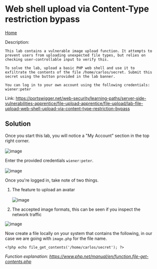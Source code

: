 # Web shell upload via Content-Type restriction bypass
<a href="{{ site.url }}{{ site.baseurl }}"> Home</a>


Description:
```
This lab contains a vulnerable image upload function. It attempts to prevent users from uploading unexpected file types, but relies on checking user-controllable input to verify this.

To solve the lab, upload a basic PHP web shell and use it to exfiltrate the contents of the file /home/carlos/secret. Submit this secret using the button provided in the lab banner.

You can log in to your own account using the following credentials: wiener:peter 
```

Link: https://portswigger.net/web-security/learning-paths/server-side-vulnerabilities-apprentice/file-upload-apprentice/file-upload/lab-file-upload-web-shell-upload-via-content-type-restriction-bypass

## Solution
Once you start this lab, you will notice a "My Account" section in the top right corner.<br><br>
![image](https://github.com/CrestFallenTurtle/state-of-mind/blob/main/pictures/web_security_academy/file_upload/ladning_page.png?raw=true)

Enter the provided credentials ``wiener:peter``.<br><br>
![image](https://github.com/CrestFallenTurtle/state-of-mind/blob/main/pictures/web_security_academy/file_upload/my_account?raw=true)

Once you're logged in, take note of two things.
1. The feature to upload an avatar<br><br>
![image](https://github.com/CrestFallenTurtle/state-of-mind/blob/main/pictures/web_security_academy/file_upload/logged_in?raw=true)

2. The accepted image formats, this can be seen if you inspect the network traffic

![image](https://github.com/CrestFallenTurtle/state-of-mind/blob/main/pictures/web_security_academy/file_upload/accepted_file_formats?raw=true)

Now create a file locally on your system that contains the following, in our case we are going with `image.php` for the file name.
```
<?php echo file_get_contents('/home/carlos/secret'); ?>
```
<i>Function explanation: https://www.php.net/manual/en/function.file-get-contents.php</i>



